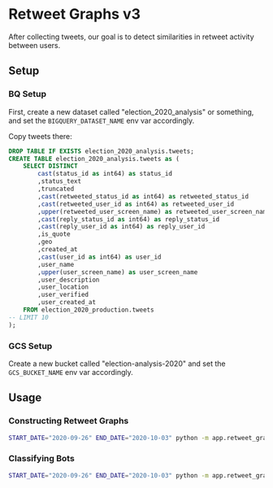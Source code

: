 # Retweet Graphs v3

After collecting tweets, our goal is to detect similarities in retweet activity between users.

## Setup

### BQ Setup

First, create a new dataset called "election_2020_analysis" or something, and set the `BIGQUERY_DATASET_NAME` env var accordingly.

Copy tweets there:

```sql
DROP TABLE IF EXISTS election_2020_analysis.tweets;
CREATE TABLE election_2020_analysis.tweets as (
    SELECT DISTINCT
        cast(status_id as int64) as status_id
        ,status_text
        ,truncated
        ,cast(retweeted_status_id as int64) as retweeted_status_id
        ,cast(retweeted_user_id as int64) as retweeted_user_id
        ,upper(retweeted_user_screen_name) as retweeted_user_screen_name
        ,cast(reply_status_id as int64) as reply_status_id
        ,cast(reply_user_id as int64) as reply_user_id
        ,is_quote
        ,geo
        ,created_at
        ,cast(user_id as int64) as user_id
        ,user_name
        ,upper(user_screen_name) as user_screen_name
        ,user_description
        ,user_location
        ,user_verified
        ,user_created_at
    FROM election_2020_production.tweets
-- LIMIT 10
);
```

### GCS Setup

Create a new bucket called "election-analysis-2020" and set the `GCS_BUCKET_NAME` env var accordingly.

## Usage

### Constructing Retweet Graphs

```sh
START_DATE="2020-09-26" END_DATE="2020-10-03" python -m app.retweet_graphs_v3.retweet_grapher
```

### Classifying Bots

```sh
START_DATE="2020-09-26" END_DATE="2020-10-03" python -m app.retweet_graphs_v3.bot_classifier
```
